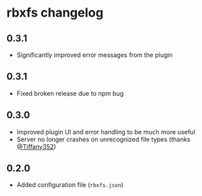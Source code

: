 # rbxfs changelog

## 0.3.1
* Significantly improved error messages from the plugin

## 0.3.1
* Fixed broken release due to npm bug

## 0.3.0
* Improved plugin UI and error handling to be much more useful
* Server no longer crashes on unrecognized file types (thanks [@Tiffany352](https://github.com/tiffany352))

## 0.2.0
* Added configuration file (`rbxfs.json`)